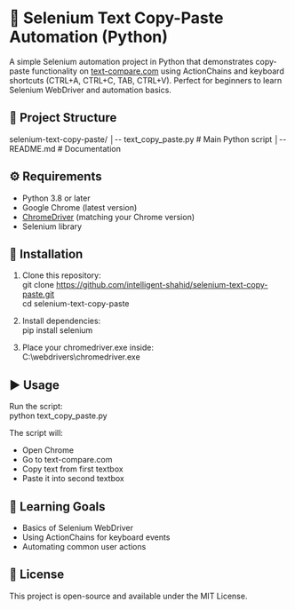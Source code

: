# 🚀 Selenium Text Copy-Paste Automation (Python)
A simple Selenium automation project in Python that demonstrates copy-paste functionality on [text-compare.com](https://text-compare.com) using ActionChains and keyboard shortcuts (CTRL+A, CTRL+C, TAB, CTRL+V). Perfect for beginners to learn Selenium WebDriver and automation basics.

## 📂 Project Structure
selenium-text-copy-paste/
│-- text_copy_paste.py   # Main Python script
│-- README.md            # Documentation

## ⚙️ Requirements
- Python 3.8 or later  
- Google Chrome (latest version)  
- [ChromeDriver](https://chromedriver.chromium.org/downloads) (matching your Chrome version)  
- Selenium library  

## 🔧 Installation
1. Clone this repository:  
   git clone https://github.com/intelligent-shahid/selenium-text-copy-paste.git  
   cd selenium-text-copy-paste  

2. Install dependencies:  
   pip install selenium  

3. Place your chromedriver.exe inside:  
   C:\webdrivers\chromedriver.exe  

## ▶️ Usage
Run the script:  
   python text_copy_paste.py  

The script will:  
- Open Chrome  
- Go to text-compare.com  
- Copy text from first textbox  
- Paste it into second textbox  

## 📌 Learning Goals
- Basics of Selenium WebDriver  
- Using ActionChains for keyboard events  
- Automating common user actions  

## 📜 License
This project is open-source and available under the MIT License.
